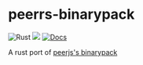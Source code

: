# peerrs-binarypack
![Rust](https://github.com/aneeshdurg/peerrs-binarypack/workflows/Rust/badge.svg)
[![](http://meritbadge.herokuapp.com/peerrs-binarypack)](https://crates.io/crates/peerrs-binarypack)
[![Docs](https://docs.rs/peerrs-binarypack/badge.svg)](https://docs.rs/peerrs-binarypack)

A rust port of [peerjs's binarypack](https://github.com/peers/js-binarypack)
